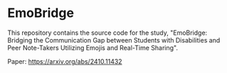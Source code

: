 # EmoBridge

This repository contains the source code for the study, "EmoBridge: Bridging the Communication Gap between Students with Disabilities and Peer Note-Takers Utilizing Emojis and Real-Time Sharing". 

Paper: https://arxiv.org/abs/2410.11432
